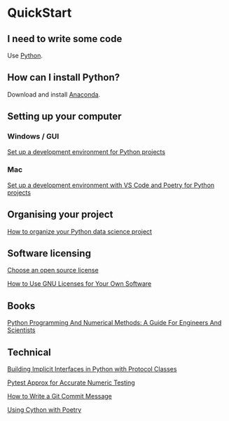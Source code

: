 # QuickStart

## I need to write some code
Use [Python](https://www.python.org).

## How can I install Python?
Download and install [Anaconda](https://www.anaconda.com/download).

## Setting up your computer

### Windows / GUI

[Set up a development environment for Python projects](https://gist.github.com/djbower/c82b4a70a3c3c74ad26dc572edefdd34)

### Mac

[Set up a development environment with VS Code and Poetry for Python projects](https://gist.github.com/djbower/c66474000029730ac9f8b73b96071db3)

## Organising your project

[How to organize your Python data science project](https://gist.github.com/ericmjl/27e50331f24db3e8f957d1fe7bbbe510?permalink_comment_id=4764044)

## Software licensing

[Choose an open source license](https://choosealicense.com)

[How to Use GNU Licenses for Your Own Software](https://www.gnu.org/licenses/gpl-howto.html)

## Books
[Python Programming And Numerical Methods: A Guide For Engineers And Scientists](https://pythonnumericalmethods.berkeley.edu/notebooks/Index.html)

## Technical

[Building Implicit Interfaces in Python with Protocol Classes](https://andrewbrookins.com/technology/building-implicit-interfaces-in-python-with-protocol-classes/)

[Pytest Approx for Accurate Numeric Testing](https://pytest-with-eric.com/pytest-advanced/pytest-approx/)

[How to Write a Git Commit Message](https://cbea.ms/git-commit/)

[Using Cython with Poetry](https://stackoverflow.com/questions/63679315/how-to-use-cython-with-poetry)
